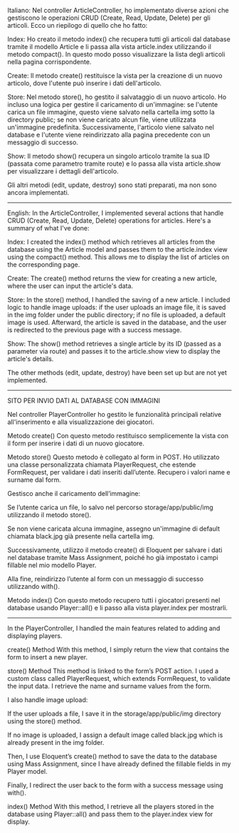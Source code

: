 Italiano:
Nel controller ArticleController, ho implementato diverse azioni che gestiscono le operazioni CRUD (Create, Read, Update, Delete) per gli articoli. Ecco un riepilogo di quello che ho fatto:

Index: Ho creato il metodo index() che recupera tutti gli articoli dal database tramite il modello Article e li passa alla vista article.index utilizzando il metodo compact(). In questo modo posso visualizzare la lista degli articoli nella pagina corrispondente.

Create: Il metodo create() restituisce la vista per la creazione di un nuovo articolo, dove l'utente può inserire i dati dell'articolo.

Store: Nel metodo store(), ho gestito il salvataggio di un nuovo articolo. Ho incluso una logica per gestire il caricamento di un'immagine: se l'utente carica un file immagine, questo viene salvato nella cartella img sotto la directory public; se non viene caricato alcun file, viene utilizzata un'immagine predefinita. Successivamente, l'articolo viene salvato nel database e l'utente viene reindirizzato alla pagina precedente con un messaggio di successo.

Show: Il metodo show() recupera un singolo articolo tramite la sua ID (passata come parametro tramite route) e lo passa alla vista article.show per visualizzare i dettagli dell'articolo.

Gli altri metodi (edit, update, destroy) sono stati preparati, ma non sono ancora implementati.

------------------------------------------------------------------------------------------------------------------------------------------------------------------------------------------

English:
In the ArticleController, I implemented several actions that handle CRUD (Create, Read, Update, Delete) operations for articles. Here's a summary of what I've done:

Index: I created the index() method which retrieves all articles from the database using the Article model and passes them to the article.index view using the compact() method. This allows me to display the list of articles on the corresponding page.

Create: The create() method returns the view for creating a new article, where the user can input the article's data.

Store: In the store() method, I handled the saving of a new article. I included logic to handle image uploads: if the user uploads an image file, it is saved in the img folder under the public directory; if no file is uploaded, a default image is used. Afterward, the article is saved in the database, and the user is redirected to the previous page with a success message.

Show: The show() method retrieves a single article by its ID (passed as a parameter via route) and passes it to the article.show view to display the article's details.

The other methods (edit, update, destroy) have been set up but are not yet implemented.








------------------------------------------------------------------------------------------------------------------------------------------------------------------------------------------

























SITO PER INVIO DATI AL DATABASE CON IMMAGINI


Nel controller PlayerController ho gestito le funzionalità principali relative all'inserimento e alla visualizzazione dei giocatori.

Metodo create()
Con questo metodo restituisco semplicemente la vista con il form per inserire i dati di un nuovo giocatore.

Metodo store()
Questo metodo è collegato al form in POST. Ho utilizzato una classe personalizzata chiamata PlayerRequest, che estende FormRequest, per validare i dati inseriti dall’utente.
Recupero i valori name e surname dal form.

Gestisco anche il caricamento dell’immagine:

Se l’utente carica un file, lo salvo nel percorso storage/app/public/img utilizzando il metodo store().

Se non viene caricata alcuna immagine, assegno un'immagine di default chiamata black.jpg già presente nella cartella img.

Successivamente, utilizzo il metodo create() di Eloquent per salvare i dati nel database tramite Mass Assignment, poiché ho già impostato i campi fillable nel mio modello Player.

Alla fine, reindirizzo l’utente al form con un messaggio di successo utilizzando with().

Metodo index()
Con questo metodo recupero tutti i giocatori presenti nel database usando Player::all() e li passo alla vista player.index per mostrarli.



-------------------------------------------------------------------------------------------


In the PlayerController, I handled the main features related to adding and displaying players.

create() Method
With this method, I simply return the view that contains the form to insert a new player.

store() Method
This method is linked to the form’s POST action. I used a custom class called PlayerRequest, which extends FormRequest, to validate the input data.
I retrieve the name and surname values from the form.

I also handle image upload:

If the user uploads a file, I save it in the storage/app/public/img directory using the store() method.

If no image is uploaded, I assign a default image called black.jpg which is already present in the img folder.

Then, I use Eloquent’s create() method to save the data to the database using Mass Assignment, since I have already defined the fillable fields in my Player model.

Finally, I redirect the user back to the form with a success message using with().

index() Method
With this method, I retrieve all the players stored in the database using Player::all() and pass them to the player.index view for display.

